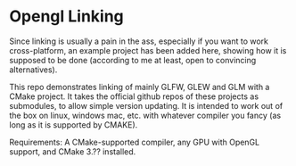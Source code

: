 # Opengl Linking
Since linking is usually a pain in the ass, especially if you want to work cross-platform,
an example project has been added here, showing how it is supposed to be done (according to
me at least, open to convincing alternatives).

This repo demonstrates linking of mainly GLFW, GLEW and GLM with a CMake project.
It takes the official github repos of these projects as submodules, to allow simple version updating.
It is intended to work out of the box on linux, windows mac, etc. with whatever compiler you fancy
(as long as it is supported by CMAKE).

Requirements: A CMake-supported compiler, any GPU with OpenGL support, and CMake 3.?? installed.

